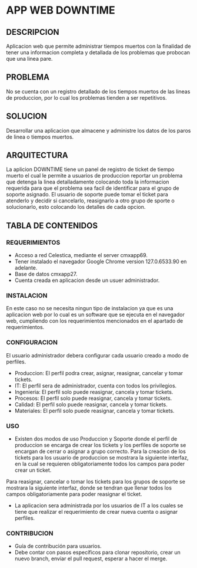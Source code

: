 # APP WEB DOWNTIME

## DESCRIPCION

Aplicacion web que permite administrar tiempos muertos con la finalidad de tener una informacion completa y detallada de los problemas que probocan que una linea pare.

## PROBLEMA

No se cuenta con un registro detallado de los tiempos muertos de las lineas de produccion, por lo cual los problemas tienden a ser repetitivos.

## SOLUCION

Desarrollar una aplicacion que almacene y administre los datos de los paros de linea o tiempos muertos.

## ARQUITECTURA

La aplicion DOWNTIME tiene un panel de registro de ticket de tiempo muerto el cual le permite a usuarios de produccion reportar un problema que detenga la linea detalladamente colocando toda la informacion requerida para que el problema sea facil de identificar para el grupo de soporte asignado. El usuario de soporte puede tomar el ticket para atenderlo y decidir si cancelarlo, reasignarlo a otro grupo de sporte o solucionarlo, esto colocando los detalles de cada opcion.


## TABLA DE CONTENIDOS



### REQUERIMIENTOS
- Acceso a red Celestica, mediante el server cmxapp69.
- Tener instalado el navegador Google Chrome version 127.0.6533.90 en adelante.
- Base de datos cmxapp27.
- Cuenta creada en aplicacion desde un usuer administrador.

### INSTALACION
En este caso no se necesita ningun tipo de instalacion ya que es una aplicacion web por lo cual es un software que se ejecuta en el navegador web, cumpliendo con los requerimientos mencionados en el apartado de requerimientos.

### CONFIGURACION
El usuario administrador debera configurar cada usuario creado a modo de perfiles.
- Produccion: El perfil podra crear, asignar, reasignar, cancelar y tomar tickets.
- IT: El perfil sera de administrador, cuenta con todos los privilegios.
- Ingenieria: El perfil solo puede reasignar, cancela y tomar tickets.
- Procesos: El perfil solo puede reasignar, cancela y tomar tickets.
- Calidad: El perfil solo puede reasignar, cancela y tomar tickets.
- Materiales: El perfil solo puede reasignar, cancela y tomar tickets.

### USO
- Existen dos modos de uso Produccion y Soporte donde el perfil de produccion se encarga de crear los tickets y los perfiles de soporte se encargan de cerrar o asignar a grupo correcto.
Para la creacion de los tickets para los usuario de produccion se mostrara la siguiente interfaz, en la cual se requieren obligatoriamente todos los campos para poder crear un ticket.

Para reasignar, cancelar o tomar los tickets para los grupos de soporte se mostrara la siguiente interfaz, donde se tendran que llenar todos los campos obligatoriamente para poder reasignar el ticket.
  
- La aplicacion sera administrada por los usuarios de IT a los cuales se tiene que realizar el requerimiento de crear nueva cuenta o asignar perfiles.

### CONTRIBUCION
- Guía de contribución para usuarios.
- Debe contar con pasos específicos para clonar repositorio, crear un nuevo branch, enviar el pull request, esperar a hacer el merge.
